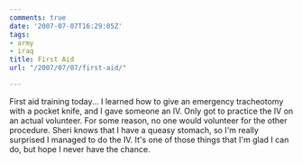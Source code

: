 ```yaml
---
comments: true
date: '2007-07-07T16:29:05Z'
tags:
- army
- iraq
title: First Aid
url: "/2007/07/07/first-aid/"

---
```

<p>First aid training today... I learned how to give an emergency tracheotomy with a pocket knife, and I gave someone an IV. Only got to practice the IV on an actual volunteer. For some reason, no one would volunteer for the other procedure. Sheri knows that I have a queasy stomach, so I'm really surprised I managed to do the IV. It's one of those things that I'm glad I can do, but hope I never have the chance.</p>

